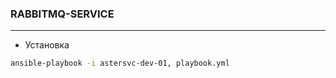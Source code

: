 ### RABBITMQ-SERVICE    
---      

* Установка    

```bash
ansible-playbook -i astersvc-dev-01, playbook.yml
```    
